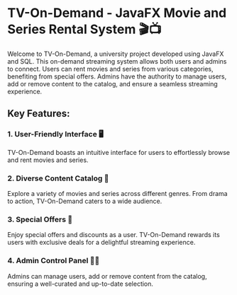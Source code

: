 # TV-On-Demand - JavaFX Movie and Series Rental System 🎬📺

Welcome to TV-On-Demand, a university project developed using JavaFX and SQL. This on-demand streaming system allows both users and admins to connect. Users can rent movies and series from various categories, benefiting from special offers. Admins have the authority to manage users, add or remove content to the catalog, and ensure a seamless streaming experience.

## Key Features:

### 1. User-Friendly Interface 🖥️
TV-On-Demand boasts an intuitive interface for users to effortlessly browse and rent movies and series.

### 2. Diverse Content Catalog 🍿
Explore a variety of movies and series across different genres. From drama to action, TV-On-Demand caters to a wide audience.

### 3. Special Offers 🌟
Enjoy special offers and discounts as a user. TV-On-Demand rewards its users with exclusive deals for a delightful streaming experience.

### 4. Admin Control Panel 👩‍💼
Admins can manage users, add or remove content from the catalog, ensuring a well-curated and up-to-date selection.

